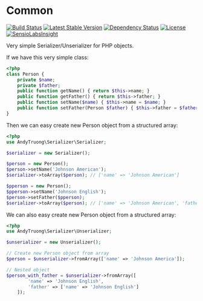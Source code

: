 Common
======

[![Build Status](https://api.travis-ci.org/andytruong/serializer.svg?branch=v0.1)](https://travis-ci.org/andytruong/serializer) [![Latest Stable Version](https://poser.pugx.org/andytruong/serializer/v/stable.png)](https://packagist.org/packages/andytruong/serializer) [![Dependency Status](https://www.versioneye.com/php/andytruong:serializer/2.3.0/badge.svg)](https://www.versioneye.com/php/andytruong:serializer/2.3.0) [![License](https://poser.pugx.org/andytruong/serializer/license.png)](https://packagist.org/packages/andytruong/serializer) [![SensioLabsInsight](https://insight.sensiolabs.com/projects/d869a5d3-e766-472d-9dd5-e2ca012b9148/mini.png)](https://insight.sensiolabs.com/projects/d869a5d3-e766-472d-9dd5-e2ca012b9148)

Very simple Serializer/Unserializer for PHP objects.

If we have this very simple class:

```php
<?php
class Person {
    private $name;
    private $father;
    public function getName() { return $this->name; }
    public function getFather() { return $this->father; }
    public function setName($name) { $this->name = $name; }
    public function setFather(Person $father) { $this->father = $father; }
}
```

Then we can easy create new Person object from a structured array:

```php
<?php
use AndyTruong\Serializer\Serializer;

$serializer = new Serializer();

$person = new Person();
$person->setName('Johnson American');
$serializer->toArray($person); // ['name' => 'Johnson American']

$pperson = new Person();
$pperson->setName('Johnson English');
$person->setFather($pperson);
$serializer->toArray($person); // ['name' => 'Johnson American', 'father' => ['name' => 'Johnson English']]
```

We can also easy create new Person object from a structured array:

```php
<?php
use AndyTruong\Serializer\Unserializer;

$unserializer = new Unserializer();

// Create new Person object from array
$person = $unserializer->fromArray(['name' => 'Johnson America']);

// Nested object
$person_with_father = $unserializer->fromArray([
        'name' => 'Johnson English',
        'father' => ['name' => 'Johnson English']
    ]);
```

